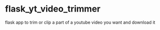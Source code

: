 # flask_yt_video_trimmer
flask app to trim or clip a part of a youtube video you want and download it
